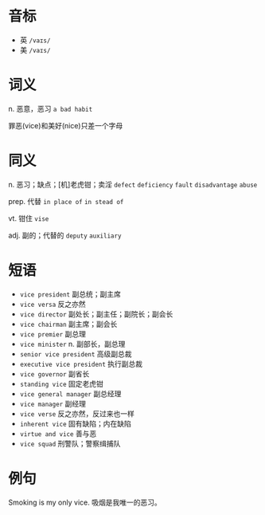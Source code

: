 # 音标

- 英 `/vaɪs/`
- 美 `/vaɪs/`

# 词义

n. 恶意，恶习
`a bad habit`



罪恶(vice)和美好(nice)只差一个字母

# 同义

n. 恶习；缺点；[机]老虎钳；卖淫
`defect` `deficiency` `fault` `disadvantage` `abuse`

prep. 代替
`in place of` `in stead of`

vt. 钳住
`vise`

adj. 副的；代替的
`deputy` `auxiliary`

# 短语

- `vice president` 副总统；副主席
- `vice versa` 反之亦然
- `vice director` 副处长；副主任；副院长；副会长
- `vice chairman` 副主席；副会长
- `vice premier` 副总理
- `vice minister` n. 副部长，副总理
- `senior vice president` 高级副总裁
- `executive vice president` 执行副总裁
- `vice governor` 副省长
- `standing vice` 固定老虎钳
- `vice general manager` 副总经理
- `vice manager` 副经理
- `vice verse` 反之亦然，反过来也一样
- `inherent vice` 固有缺陷；内在缺陷
- `virtue and vice` 善与恶
- `vice squad` 刑警队；警察缉捕队

# 例句

Smoking is my only vice.
吸烟是我唯一的恶习。


